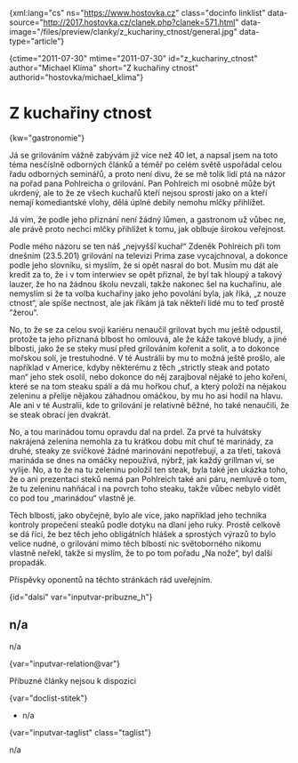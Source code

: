 
{xml:lang="cs" ns="https://www.hostovka.cz" class="docinfo linklist" data-source="http://2017.hostovka.cz/clanek.php?clanek=571.html" data-image="/files/preview/clanky/z\_kuchariny\_ctnost/general.jpg" data-type="article"}

{ctime="2011-07-30" mtime="2011-07-30" id="z\_kuchariny\_ctnost" author="Michael Klíma" short="Z kuchařiny ctnost" authorid="hostovka/michael_klima"}

# Z kuchařiny ctnost

<!-- generated attribute kw by user_updatekw.sh on 2020-07-05, do not edit -->

{kw="gastronomie"}

Já se grilováním vážně zabývám již více než 40 let, a napsal jsem na toto téma nesčíslně odborných článků a téměř po celém světě uspořádal celou řadu odborných seminářů, a proto není divu, že se mě tolik lidí ptá na názor na pořad pana Pohlreicha o grilování. Pan Pohlreich mi osobně může být ukrdený, ale to že ze všech kuchařů kteří nejsou sprostí jako on a kteří nemají komediantské vlohy, dělá úplné debily nemohu mlčky přihlížet.

Já vím, že podle jeho přiznání není žádný lůmen, a gastronom už vůbec ne, ale právě proto nechci mlčky přihlížet k tomu, jak oblbuje širokou veřejnost.

Podle mého názoru se ten náš „nejvyšší kuchař“ Zdeněk Pohlreich při tom dnešním (23.5.201) grilování na televizi Prima zase vycajchnoval, a dokonce podle jeho slovníku, si myslím, že si opět nasral do bot. Musím mu dát ale kredit za to, že i v tom interwiev se opět přiznal, že byl tak hloupý a takový lauzer, že ho na žádnou školu nevzali, takže nakonec šel na kuchařinu, ale nemyslím si že ta volba kuchařiny jako jeho povolání byla, jak říká, „z nouze ctnost“, ale spíše nectnost, ale jak říkám já tak někteří lidé mu to teď prostě “žerou“.

No, to že se za celou svoji kariéru nenaučil grilovat bych mu ještě odpustil, protože ta jeho přiznaná blbost ho omlouvá, ale že káže takové bludy, a jiné blbosti, jako že se steky musí před grilováním kořenit a solit, a to dokonce mořskou solí, je trestuhodné. V té Austrálii by mu to možná ještě prošlo, ale například v Americe, kdyby některému z těch „strictly steak and potato man“ jeho stek osolil, nebo dokonce do něj zarajboval nějaké to jeho koření, které se na tom steaku spálí a dá mu hořkou chuť, a který položí na nějakou zeleninu a přelije nějakou záhadnou omáčkou, by mu ho asi hodil na hlavu. Ale ani v té Australii, kde to grilování je relativně běžné, ho také nenaučili, že se steak obrací jen dvakrát.

No, a tou marinádou tomu opravdu dal na prdel. Za prvé ta hulvátsky nakrájená zelenina nemohla za tu krátkou dobu mít chuť té marinády, za druhé, steaky ze svíčkové žádné marinování nepotřebují, a za třetí, taková marináda se dnes na omáčky nepoužívá, nýbrž, jak každý grillman ví, se vylije. No, a to že na tu zeleninu položil ten steak, byla také jen ukázka toho, že o ani prezentaci steků nemá pan Pohlreich také ani páru, nemluvě o tom, že tu zeleninu nahňácal i na povrch toho steaku, takže vůbec nebylo vidět co pod tou „marinádou“ vlastně je.

Těch blbostí, jako obyčejně, bylo ale více, jako například jeho technika kontroly propečení steaků podle dotyku na dlaní jeho ruky. Prostě celkově se dá říci, že bez těch jeho obligátních hlášek a sprostých výrazů to bylo velice nudné, o grilování mimo těch blbostí nic světoborného nikomu vlastně neřekl, takže si myslím, že to po tom pořadu „Na nože“, byl další propadák.

Příspěvky oponentů na těchto stránkách rád uveřejním.

{id="dalsi" var="inputvar-pribuzne_h"}

## n/a

n/a

{var="inputvar-relation@var"}

Příbuzné články nejsou k dispozici

{var="doclist-stitek"}

  * n/a

{var="inputvar-taglist" class="taglist"}

n/a

